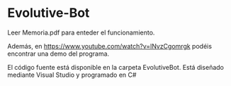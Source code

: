 # Evolutive-Bot

Leer Memoria.pdf para enteder el funcionamiento.

Además, en https://www.youtube.com/watch?v=lNvzCgomrgk podéis encontrar una demo del programa.

El código fuente está disponible en la carpeta EvolutiveBot. Está diseñado mediante Visual Studio y programado en C#